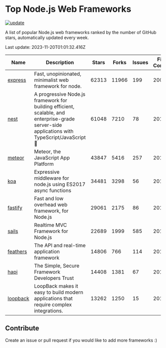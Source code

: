 # Top Node.js Web Frameworks

[![update](https://github.com/sunnysid3up/nodejs-web-frameworks/actions/workflows/update.yml/badge.svg)](https://github.com/sunnysid3up/nodejs-web-frameworks/actions/workflows/update.yml)

A list of popular Node.js web frameworks ranked by the number of GitHub stars, automatically updated every week.

Last update: 2023-11-20T01:01:32.416Z

| Name          | Description          | Stars                     | Forks          | Issues               | First Commit        | Last Commit         | Language          |
|---------------|----------------------|---------------------------|----------------|----------------------|---------------------|---------------------|-------------------|
| [express](https://github.com/expressjs/express) | Fast, unopinionated, minimalist web framework for node. | 62313 | 11966 | 199 | 2009 | 2023-11-20 | JS |
| [nest](https://github.com/nestjs/nest) | A progressive Node.js framework for building efficient, scalable, and enterprise-grade server-side applications with TypeScript/JavaScript 🚀 | 61048 | 7210 | 78 | 2017 | 2023-11-20 | TS |
| [meteor](https://github.com/meteor/meteor) | Meteor, the JavaScript App Platform | 43847 | 5416 | 257 | 2012 | 2023-11-19 | JS |
| [koa](https://github.com/koajs/koa) | Expressive middleware for node.js using ES2017 async functions | 34481 | 3298 | 56 | 2013 | 2023-11-19 | JS |
| [fastify](https://github.com/fastify/fastify) | Fast and low overhead web framework, for Node.js | 29061 | 2175 | 86 | 2016 | 2023-11-19 | JS |
| [sails](https://github.com/balderdashy/sails) | Realtime MVC Framework for Node.js | 22689 | 1999 | 585 | 2012 | 2023-11-19 | JS |
| [feathers](https://github.com/feathersjs/feathers) | The API and real-time application framework | 14806 | 766 | 114 | 2011 | 2023-11-19 | TS |
| [hapi](https://github.com/hapijs/hapi) | The Simple, Secure Framework Developers Trust | 14408 | 1381 | 67 | 2011 | 2023-11-18 | JS |
| [loopback](https://github.com/strongloop/loopback) | LoopBack makes it easy to build modern applications that require complex integrations. | 13262 | 1250 | 15 | 2013 | 2023-11-12 | JS |

## Contribute 

Create an issue or pull request if you would like to add more frameworks :)